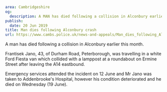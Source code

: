 ```yaml
area: Cambridgeshire
og:
  description: A MAN has died following a collision in Alconbury earlier this month.
publish:
  date: 20 Jun 2019
title: Man dies following Alconbury crash
url: https://www.cambs.police.uk/news-and-appeals/Man_dies_following_Alconbury_crash
```

A man has died following a collision in Alconbury earlier this month.

Frantisek Jano, 43, of Durham Road, Peterborough, was travelling in a white Ford Fiesta van which collided with a lamppost at a roundabout on Ermine Street after leaving the A14 eastbound.

Emergency services attended the incident on 12 June and Mr Jano was taken to Addenbrooke's Hospital, however his condition deteriorated and he died on Wednesday (19 June).
